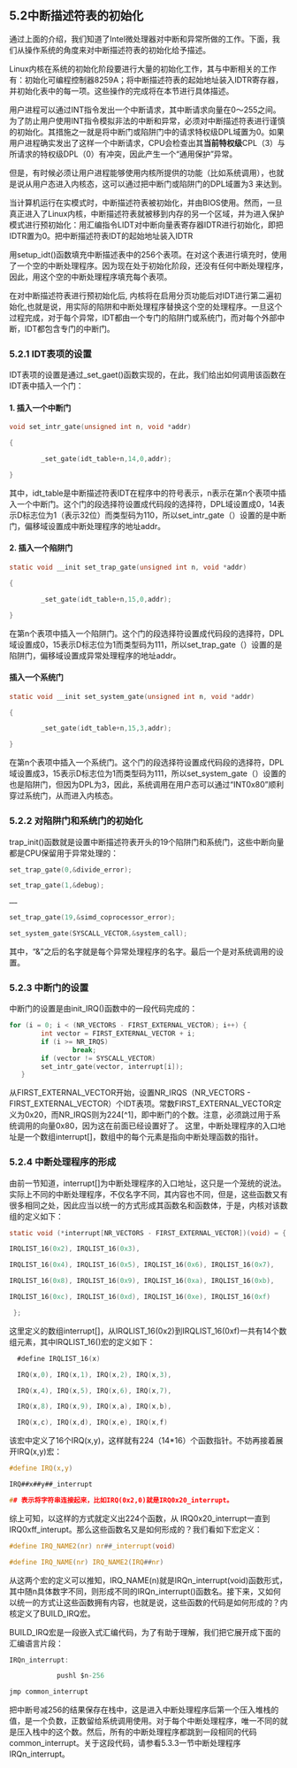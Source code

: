 ## 5.2中断描述符表的初始化

通过上面的介绍，我们知道了Intel微处理器对中断和异常所做的工作。下面，我们从操作系统的角度来对中断描述符表的初始化给予描述。

Linux内核在系统的初始化阶段要进行大量的初始化工作，其与中断相关的工作有：初始化可编程控制器8259A；将中断描述符表的起始地址装入IDTR寄存器，并初始化表中的每一项。这些操作的完成将在本节进行具体描述。

用户进程可以通过INT指令发出一个中断请求，其中断请求向量在0～255之间。为了防止用户使用INT指令模拟非法的中断和异常，必须对中断描述符表进行谨慎的初始化。其措施之一就是将中断门或陷阱门中的请求特权级DPL域置为0。如果用户进程确实发出了这样一个中断请求，CPU会检查出其**当前特权级**CPL（3）与所请求的特权级DPL（0）有冲突，因此产生一个“通用保护”异常。

但是，有时候必须让用户进程能够使用内核所提供的功能（比如系统调用），也就是说从用户态进入内核态，这可以通过把中断门或陷阱门的DPL域置为3
来达到。

当计算机运行在实模式时，中断描述符表被初始化，并由BIOS使用。然而，一旦真正进入了Linux内核，中断描述符表就被移到内存的另一个区域，并为进入保护模式进行预初始化：用汇编指令LIDT对中断向量表寄存器IDTR进行初始化，即把IDTR置为0。把中断描述符表IDT的起始地址装入IDTR

用setup_idt()函数填充中断描述表中的256个表项。在对这个表进行填充时，使用了一个空的中断处理程序。因为现在处于初始化阶段，还没有任何中断处理程序，因此，用这个空的中断处理程序填充每个表项。

在对中断描述符表进行预初始化后,
内核将在启用分页功能后对IDT进行第二遍初始化,也就是说，用实际的陷阱和中断处理程序替换这个空的处理程序。一旦这个过程完成，对于每个异常，IDT都由一个专门的陷阱门或系统门，而对每个外部中断，IDT都包含专门的中断门。

### 5.2.1 IDT表项的设置

IDT表项的设置是通过_set_gaet()函数实现的，在此，我们给出如何调用该函数在IDT表中插入一个门：

#### 1. 插入一个中断门

```c
void set_intr_gate(unsigned int n, void *addr)

{

		_set_gate(idt_table+n,14,0,addr);

}
```

其中，idt_table是中断描述符表IDT在程序中的符号表示，n表示在第n个表项中插入一个中断门。这个门的段选择符设置成代码段的选择符，DPL域设置成0，14表示D标志位为1（表示32位）而类型码为110，所以set_intr_gate（）设置的是中断门，偏移域设置成中断处理程序的地址addr。

#### 2. 插入一个陷阱门

```c
static void __init set_trap_gate(unsigned int n, void *addr)

{

		_set_gate(idt_table+n,15,0,addr);

}
```
在第n个表项中插入一个陷阱门。这个门的段选择符设置成代码段的选择符，DPL域设置成0，15表示D标志位为1而类型码为111，所以set_trap_gate（）设置的是陷阱门，偏移域设置成异常处理程序的地址addr。

#### 插入一个系统门

```c
static void __init set_system_gate(unsigned int n, void *addr)

{

		_set_gate(idt_table+n,15,3,addr);

}
```
在第n个表项中插入一个系统门。这个门的段选择符设置成代码段的选择符，DPL域设置成3，15表示D标志位为1而类型码为111，所以set_system_gate（）设置的也是陷阱门，但因为DPL为3，因此，系统调用在用户态可以通过“INT0x80”顺利穿过系统门，从而进入内核态。

### 5.2.2 对陷阱门和系统门的初始化

trap_init()函数就是设置中断描述符表开头的19个陷阱门和系统门，这些中断向量都是CPU保留用于异常处理的：

```c
set_trap_gate(0,&divide_error);

set_trap_gate(1,&debug);

……

set_trap_gate(19,&simd_coprocessor_error);

set_system_gate(SYSCALL_VECTOR,&system_call);
```

其中，“&”之后的名字就是每个异常处理程序的名字。最后一个是对系统调用的设置。

### 5.2.3 中断门的设置

中断门的设置是由init_IRQ()函数中的一段代码完成的：

```c
for (i = 0; i < (NR_VECTORS - FIRST_EXTERNAL_VECTOR); i++) {  
		int vector = FIRST_EXTERNAL_VECTOR + i;  
		if (i >= NR_IRQS)  
				break;  
		if (vector != SYSCALL_VECTOR)  
		set_intr_gate(vector, interrupt[i]);  
   }
```

从FIRST_EXTERNAL_VECTOR开始，设置NR_IRQS（NR_VECTORS - FIRST_EXTERNAL_VECTOR）个IDT表项。常数FIRST_EXTERNAL_VECTOR定义为0x20，而NR_IRQS则为224[^1]，即中断门的个数。注意，必须跳过用于系统调用的向量0x80，因为这在前面已经设置好了。
这里，中断处理程序的入口地址是一个数组interrupt[]，数组中的每个元素是指向中断处理函数的指针。

### 5.2.4 中断处理程序的形成

由前一节知道，interrupt[]为中断处理程序的入口地址，这只是一个笼统的说法。实际上不同的中断处理程序，不仅名字不同，其内容也不同，但是，这些函数又有很多相同之处，因此应当以统一的方式形成其函数名和函数体，于是，内核对该数组的定义如下：

```c
static void (*interrupt[NR_VECTORS - FIRST_EXTERNAL_VECTOR])(void) = {

IRQLIST_16(0x2), IRQLIST_16(0x3),

IRQLIST_16(0x4), IRQLIST_16(0x5), IRQLIST_16(0x6), IRQLIST_16(0x7),

IRQLIST_16(0x8), IRQLIST_16(0x9), IRQLIST_16(0xa), IRQLIST_16(0xb),

IRQLIST_16(0xc), IRQLIST_16(0xd), IRQLIST_16(0xe), IRQLIST_16(0xf)

 };
```

这里定义的数组interrupt[]，从IRQLIST_16(0x2)到IRQLIST_16(0xf)一共有14个数组元素，其中IRQLIST_16()宏的定义如下：

```c
  #define IRQLIST_16(x) 

  IRQ(x,0), IRQ(x,1), IRQ(x,2), IRQ(x,3), 

  IRQ(x,4), IRQ(x,5), IRQ(x,6), IRQ(x,7), 

  IRQ(x,8), IRQ(x,9), IRQ(x,a), IRQ(x,b), 

  IRQ(x,c), IRQ(x,d), IRQ(x,e), IRQ(x,f)
```

该宏中定义了16个IRQ(x,y)，这样就有224（14*16）个函数指针。不妨再接着展开IRQ(x,y)宏：

```c
#define IRQ(x,y) 

IRQ##x##y##_interrupt

## 表示将字符串连接起来，比如IRQ(0x2,0)就是IRQ0x20_interrupt。
```

综上可知，以这样的方式就定义出224个函数，从
IRQ0x20_interrupt一直到IRQ0xff_interupt。那么这些函数名又是如何形成的？我们看如下宏定义：

```c
#define IRQ_NAME2(nr) nr##_interrupt(void)

#define IRQ_NAME(nr) IRQ_NAME2(IRQ##nr)
```

从这两个宏的定义可以推知，IRQ_NAME(n)就是IRQn_interrupt(void)函数形式，其中随n具体数字不同，则形成不同的IRQn_interrupt()函数名。接下来，又如何以统一的方式让这些函数拥有内容，也就是说，这些函数的代码是如何形成的？内核定义了BUILD_IRQ宏。

BUILD_IRQ宏是一段嵌入式汇编代码，为了有助于理解，我们把它展开成下面的汇编语言片段：

```c
IRQn_interrupt:

            pushl $n-256

jmp common_interrupt
```

把中断号减256的结果保存在栈中，这是进入中断处理程序后第一个压入堆栈的值，是一个负数，正数留给系统调用使用。对于每个中断处理程序，唯一不同的就是压入栈中的这个数。然后，所有的中断处理程序都跳到一段相同的代码common_interrupt。关于这段代码，请参看5.3.3一节中断处理程序IRQn_interrupt。